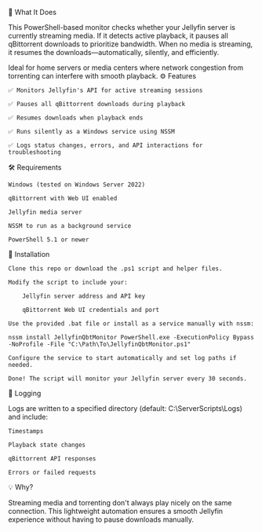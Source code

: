 🧠 What It Does

This PowerShell-based monitor checks whether your Jellyfin server is currently streaming media. If it detects active playback, it pauses all qBittorrent downloads to prioritize bandwidth. When no media is streaming, it resumes the downloads—automatically, silently, and efficiently.

Ideal for home servers or media centers where network congestion from torrenting can interfere with smooth playback.
⚙️ Features

    ✅ Monitors Jellyfin's API for active streaming sessions

    ✅ Pauses all qBittorrent downloads during playback

    ✅ Resumes downloads when playback ends

    ✅ Runs silently as a Windows service using NSSM

    ✅ Logs status changes, errors, and API interactions for troubleshooting

🛠 Requirements

    Windows (tested on Windows Server 2022)

    qBittorrent with Web UI enabled

    Jellyfin media server

    NSSM to run as a background service

    PowerShell 5.1 or newer

🚀 Installation

    Clone this repo or download the .ps1 script and helper files.

    Modify the script to include your:

        Jellyfin server address and API key

        qBittorrent Web UI credentials and port

    Use the provided .bat file or install as a service manually with nssm:

    nssm install JellyfinQbtMonitor PowerShell.exe -ExecutionPolicy Bypass -NoProfile -File "C:\Path\To\JellyfinQbtMonitor.ps1"

    Configure the service to start automatically and set log paths if needed.

    Done! The script will monitor your Jellyfin server every 30 seconds.

📄 Logging

Logs are written to a specified directory (default: C:\ServerScripts\Logs) and include:

    Timestamps

    Playback state changes

    qBittorrent API responses

    Errors or failed requests

💡 Why?

Streaming media and torrenting don't always play nicely on the same connection. This lightweight automation ensures a smooth Jellyfin experience without having to pause downloads manually.
